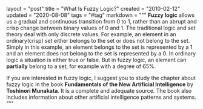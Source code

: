 layout = "post"
title = "What Is Fuzzy Logic?"
created = "2010-02-12"
updated = "2020-08-08"
tags = "#tag"
markdown = """
**Fuzzy logic** allows us a gradual and continuous transition from 0 to 1, rather than an abrupt and crisp change between binary values of 0 and 1. The traditional logic and set theory deal with only discrete values. For example, an element in an ordinary(crisp) set either belongs to the set or does not belong to the set. Simply in this example, an element belongs to the set is represented by a 1 and an element does not belong to the set is represented by a 0. In ordinary logic a situation is either true or false. But in fuzzy logic, an element can **partially** belong to a set, for example with a degree of 65%.

If you are interested in fuzzy logic, I suggest you to study the chapter about fuzzy logic in the book **Fundamentals of the New Artificial Intelligence** by **Toshinori Munakata**. It is a complete and adequate source. The book also includes information about other artificial intelligence patterns and systems.
"""
